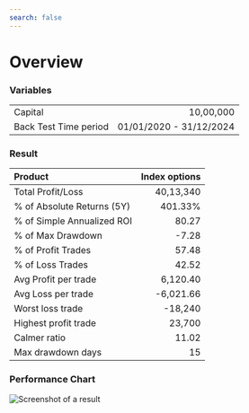 ```yaml
---
search: false
---
```



# Overview

### Variables
<style>
  td:first-child {
    text-align: left;
  }
 
  td:last-child {
    text-align: right;
  }
</style>
 
<table>
    <tr>
    <td>Capital</td>
    <td>10,00,000</td>
    </tr>
    <tr>
    <td>Back Test Time period</td>
    <td>01/01/2020 - 31/12/2024</td>
    </tr>
</table>

### Result

|Product|Index options|
|:-|-:|
|Total Profit/Loss|40,13,340|
|% of Absolute Returns (5Y)|401.33%|
|% of Simple Annualized ROI|80.27|
|% of Max Drawdown|-7.28|
|% of Profit Trades|57.48|
% of Loss Trades|42.52|
|Avg Profit per trade|6,120.40|
|Avg Loss per trade|-6,021.66|
|Worst loss trade|-18,240|
|Highest profit trade|23,700|
|Calmer ratio|11.02|
|Max drawdown days|15|

### Performance Chart

![Screenshot of a result](/Mirage.png)
